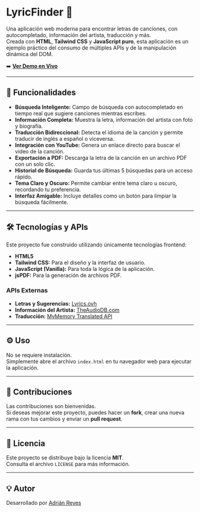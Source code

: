 # LyricFinder 🎵

Una aplicación web moderna para encontrar letras de canciones, con autocompletado, información del artista, traducción y más.  
Creada con **HTML**, **Tailwind CSS** y **JavaScript puro**, esta aplicación es un ejemplo práctico del consumo de múltiples APIs y de la manipulación dinámica del DOM.

➡️ **[Ver Demo en Vivo](https://adriandepool.github.io/lyric-finder/)**

---

## 🚀 Funcionalidades

- **Búsqueda Inteligente:** Campo de búsqueda con autocompletado en tiempo real que sugiere canciones mientras escribes.  
- **Información Completa:** Muestra la letra, información del artista con foto y biografía.  
- **Traducción Bidireccional:** Detecta el idioma de la canción y permite traducir de inglés a español o viceversa.  
- **Integración con YouTube:** Genera un enlace directo para buscar el video de la canción.  
- **Exportación a PDF:** Descarga la letra de la canción en un archivo PDF con un solo clic.  
- **Historial de Búsqueda:** Guarda tus últimas 5 búsquedas para un acceso rápido.  
- **Tema Claro y Oscuro:** Permite cambiar entre tema claro u oscuro, recordando tu preferencia.  
- **Interfaz Amigable:** Incluye detalles como un botón para limpiar la búsqueda fácilmente.  

---

## 🛠️ Tecnologías y APIs

Este proyecto fue construido utilizando únicamente tecnologías frontend:

- **HTML5**  
- **Tailwind CSS:** Para el diseño y la interfaz de usuario.  
- **JavaScript (Vanilla):** Para toda la lógica de la aplicación.  
- **jsPDF:** Para la generación de archivos PDF.  

### APIs Externas

- **Letras y Sugerencias:** [Lyrics.ovh](https://lyrics.ovh)  
- **Información del Artista:** [TheAudioDB.com](https://www.theaudiodb.com)  
- **Traducción:** [MyMemory Translated API](https://mymemory.translated.net)  

---

## ⚙️ Uso

No se requiere instalación.  
Simplemente abre el archivo `index.html` en tu navegador web para ejecutar la aplicación.

---

## 🤝 Contribuciones

Las contribuciones son bienvenidas.  
Si deseas mejorar este proyecto, puedes hacer un **fork**, crear una nueva rama con tus cambios y enviar un **pull request**.

---

## 📄 Licencia

Este proyecto se distribuye bajo la licencia **MIT**.  
Consulta el archivo `LICENSE` para más información.

---

## 💡 Autor

Desarrollado por [Adrián Reyes](https://github.com/adriandepool)
